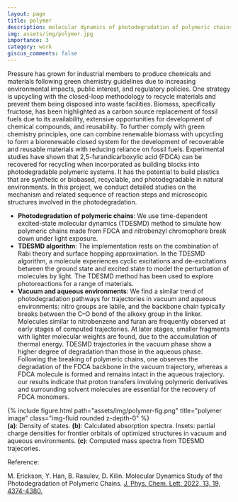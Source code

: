 ```yaml
---
layout: page
title: polymer
description: molecular dynamics of photodegradation of polymeric chains
img: assets/img/polymer.jpg
importance: 3
category: work
giscus_comments: false
---
```



Pressure has grown for industrial members to produce chemicals and materials following green chemistry guidelines due to increasing environmental impacts, public interest, and regulatory policies. One strategy is upcycling with the closed-loop methodology to recycle materials and prevent them being disposed into waste facilities. Biomass, specifically fructose, has been highlighted as a carbon source replacement of fossil fuels due to its availability, extensive opportunities for development of chemical compounds, and reusability. To further comply with green chemistry principles, one can combine renewable biomass with upcycling to form a biorenewable closed system for the development of recoverable and reusable materials with reducing reliance on fossil fuels. Experimental studies have shown that 2,5-furandicarboxylic acid (FDCA) can be recovered for recycling when incorporated as building blocks into photodegradable polymeric systems. It has the potential to build plastics that are synthetic or biobased, recyclable, and photodegradable in natural environments. In this project, we conduct detailed studies on the mechanism and related sequence of reaction steps and microscopic structures involved in the photodegradation.

<ul>
<li><b>Photodegradation of polymeric chains</b>: We use time-dependent excited-state molecular dynamics (TDESMD) method to simulate how polymeric chains made from FDCA and nitrobenzyl chromophore break down under light exposure.</li>
<li><b>TDESMD algorithm</b>: The implementation rests on the combination of Rabi theory and surface hopping approximation. In the TDESMD algorithm, a molecule experiences cyclic excitations and de-excitations between the ground state and excited state to model the perturbation of molecules by light. The TDESMD method has been used to explore photoreactions for a range of materials.</li>
<li><b>Vacuum and aqueous environments</b>: We find a similar trend of photodegradation pathways for trajectories in vacuum and aqueous environments: nitro groups are labile, and the backbone chain typically breaks between the C–O bond of the alkoxy group in the linker. Molecules similar to nitrobenzene and furan are frequently observed at early stages of computed trajectories. At later stages, smaller fragments with lighter molecular weights are found, due to the accumulation of thermal energy. TDESMD trajectories in the vacuum phase show a higher degree of degradation than those in the aqueous phase. Following the breaking of polymeric chains, one observes the degradation of the FDCA backbone in the vacuum trajectory, whereas a FDCA molecule is formed and remains intact in the aqueous trajectory. our results indicate that proton transfers involving polymeric derivatives and surrounding solvent molecules are essential for the recovery of FDCA monomers.</li>
</ul>

<div class="row">
    <div class="col-sm mt-3 mt-md-0">
        {% include figure.html path="assets/img/polymer-fig.png" title="polymer image" class="img-fluid rounded z-depth-0" %}
    </div>
</div>
<div class="caption">
    <b>(a)</b>: Density of states. <b>(b)</b>: Calculated absorption spectra. Insets: partial charge densities for frontier orbitals of optimized structures in vacuum and aqueous environments. <b>(c)</b>: Computed mass spectra from TDESMD trajecories.
</div>

Reference:

M. Erickson, Y. Han, B. Rasulev, D. Kilin. Molecular Dynamics Study of the Photodegradation of Polymeric Chains. <a href='https://doi.org/10.1021/acs.jpclett.2c00802'>J. Phys. Chem. Lett. 2022, 13, 19, 4374-4380.</a>





